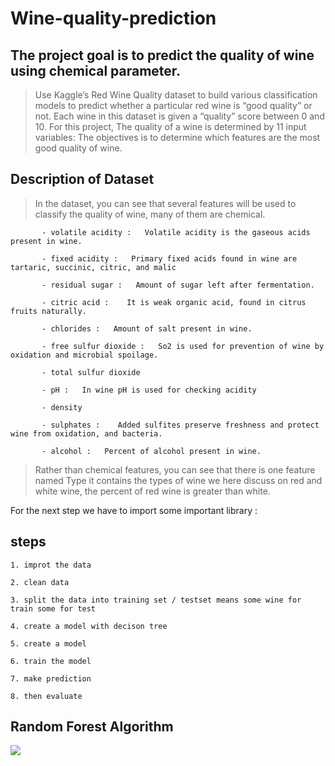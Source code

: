 # Wine-quality-prediction

## The project goal is to predict the quality of wine using chemical parameter.

> Use Kaggle’s Red Wine Quality dataset to build various classification models to predict whether a particular red wine is “good quality” or not. Each wine in this dataset is given a “quality” score between 0 and 10. 
For this project, The quality of a wine is determined by 11 input variables:
The objectives is to determine which features are the most good quality of wine.

## Description of Dataset

> In the dataset, you can see that several features will be used to classify the quality of wine, many of them are chemical.

           - volatile acidity :   Volatile acidity is the gaseous acids present in wine.

           - fixed acidity :   Primary fixed acids found in wine are tartaric, succinic, citric, and malic

           - residual sugar :   Amount of sugar left after fermentation.

           - citric acid :    It is weak organic acid, found in citrus fruits naturally.

           - chlorides :   Amount of salt present in wine.

           - free sulfur dioxide :   So2 is used for prevention of wine by oxidation and microbial spoilage.

           - total sulfur dioxide 

           - pH :   In wine pH is used for checking acidity

           - density

           - sulphates :    Added sulfites preserve freshness and protect wine from oxidation, and bacteria.

           - alcohol :   Percent of alcohol present in wine.

> Rather than chemical features, you can see that there is one feature named Type it contains the types of wine we here discuss on red and white wine, the percent of red wine is greater than white.

For the next step we have to import some important library :
## steps

    1. improt the data 

    2. clean data 

    3. split the data into training set / testset means some wine for train some for test

    4. create a model with decison tree

    5. create a model

    6. train the model

    7. make prediction

    8. then evaluate

## Random Forest Algorithm
![](https://miro.medium.com/max/875/0*YEwFetXQGPB8aDFV)

